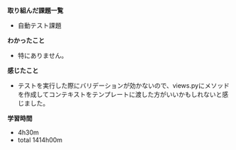 **取り組んだ課題一覧**
* 自動テスト課題

**わかったこと**
* 特にありません。

**感じたこと**
* テストを実行した際にバリデーションが効かないので、views.pyにメソッドを作成してコンテキストをテンプレートに渡した方がいいかもしれないと感じました。

**学習時間**
* 4h30m
 * total 1414h00m
